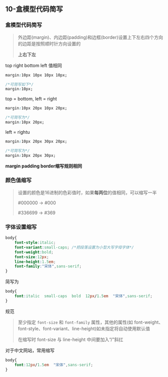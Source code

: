 ## 10-盒模型代码简写

### 盒模型代码简写

> 外边距(margin)、内边距(padding)和边框(border)设置上下左右四个方向的边距是按照顺时针方向设置的
>
> **上右下左**

top right bottom left 值相同
```css
margin:10px 10px 10px 10px;

/*可简写如下*/
margin:10px;
```

top = bottom, left = right
```css
margin:10px 20px 10px 20px;

/*可简写为*/
margin:10px 20px;
```

left = rightu
```css
margin:10px 20px 30px 20px;

/*可简写为*/
margin:10px 20px 30px;
```

**margin padding border缩写规则相同**

### 颜色值缩写

> 设置的颜色是16进制的色彩值时，如果**每两位**的值相同，可以缩写一半
> 
> \#000000 -> \#000
>
> \#336699 -> \#369


### 字体设置缩写

```css
body{
    font-style:italic;
    font-variant:small-caps; /*把段落设置为小型大写字母字体*/
    font-weight:bold; 
    font-size:12px; 
    line-height:1.5em; 
    font-family:"宋体",sans-serif;
}
```
简写为
```css
body{
    font:italic  small-caps  bold  12px/1.5em  "宋体",sans-serif;
}
```

规范
> 至少指定 `font-size` 和 `font-family` 属性，其他的属性(如 font-weight、font-style、font-variant、line-height)如未指定将自动使用默认值
>
> 在缩写时 font-size 与 line-height 中间要加入“/”斜扛

对于中文网站，常用缩写
```css
body{
    font:12px/1.5em  "宋体",sans-serif;
}
```
